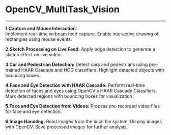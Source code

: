 # OpenCV_MultiTask_Vision
-----------------------------------------------------------------------------------
**1.Capture and Mouse Interaction**:  
    Implement real-time webcam feed capture. 
    Enable interactive drawing of rectangles using mouse events.

**2.Sketch Processing on Live Feed:**
    Apply edge detection to generate a sketch effect on live video.
    
**3.Car and Pedestrian Detection:**
    Detect cars and pedestrians using pre-trained HAAR Cascade and HOG classifiers.
    Highlight detected objects with bounding boxes.

**4.Face and Eye Detection with HAAR Cascade:**
    Perform real-time detection of faces and eyes using OpenCV's HAAR Cascade Classifiers.
    Mark detected regions with bounding boxes for visualization.

**5.Face and Eye Detection from Videos:**
    Process pre-recorded video files for face and eye detection.

**6.Image Handling:**
    Read images from the local file system.
    Display images with OpenCV.
    Save processed images for further analysis.
